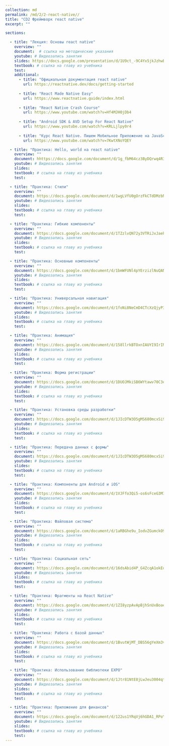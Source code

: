 ```yaml
---
collection: md
permalink: /md/2/2-react-native//
title: "CD2 Фреймворк react native"
excerpt: ""

sections:

  - title: "Лекция: Основы react native" 
    overview: ""
    document:  # ссылка на методические указания
    youtube: # Видеозапись занятия
    slides: https://docs.google.com/presentation/d/1U9ct_-9C4Yx5jkJzhwBNQ6_6OjaU5UR0wEu4Aqvjsuc/edit?usp=sharing
    textbook: # ссылка на главу из учебника
    test: 
    additional: 
      - title: "Официальная документация react native"
        url: https://reactnative.dev/docs/getting-started
        
      - title: "React Made Native Easy"
        url: https://www.reactnative.guide/index.html
        
      - title: "React Native Crash Course"
        url: https://www.youtube.com/watch?v=Hf4MJH0jDb4
        
      - title: "Android SDK & AVD Setup For React Native"
        url: https://www.youtube.com/watch?v=KRLLjlpy0r4
        
      - title: "Курс React Native. Пишем Мобильное Приложение на JavaScript"
        url: https://www.youtube.com/watch?v=7KwtXNoYQEY

  - title: "Практика: Hello, world на react native" 
    overview: ""
    document: hhttps://docs.google.com/document/d/1g_fbM64cz3ByDQrwq4R3J4x1wNJGXbKe/edit?usp=sharing&ouid=116003821381017651142&rtpof=true&sd=true
    youtube: # Видеозапись занятия
    slides: 
    textbook: # ссылка на главу из учебника
    test: 

  - title: "Практика: Стили" 
    overview: ""
    document: https://docs.google.com/document/d/1wgLVfU0gOrzFkCTdDMzbNIFKZlWoBSAv/edit?usp=sharing&ouid=116003821381017651142&rtpof=true&sd=true
    youtube: # Видеозапись занятия
    slides: 
    textbook: # ссылка на главу из учебника
    test: 

  - title: "Практика: Гибкие компоненты" 
    overview: ""
    document: https://docs.google.com/document/d/1TZzlvQN72y3VTRiJxJaehYqEzyw_8JiF/edit?usp=sharing&ouid=116003821381017651142&rtpof=true&sd=true
    youtube: # Видеозапись занятия
    slides: 
    textbook: # ссылка на главу из учебника
    test: 

  - title: "Практика: Основные компоненты" 
    overview: ""
    document: https://docs.google.com/document/d/1bmWFUNl4pYErzizlNuQAN5EA0Gg2lJLO/edit?usp=sharing&ouid=116003821381017651142&rtpof=true&sd=true
    youtube: # Видеозапись занятия
    slides: 
    textbook: # ссылка на главу из учебника
    test: 

  - title: "Практика: Универсальная навигация" 
    overview: ""
    document: https://docs.google.com/document/d/1foNi8NeCmD4CTcXzQjyP3h4Ze_9mDwu6/edit?usp=sharing&ouid=116003821381017651142&rtpof=true&sd=true
    youtube: # Видеозапись занятия
    slides: 
    textbook: # ссылка на главу из учебника
    test: 

  - title: "Практика: Анимация" 
    overview: ""
    document: https://docs.google.com/document/d/158llrkBTOxnIAUYI9IrIMXwZNGFGwQXH/edit?usp=sharing&ouid=116003821381017651142&rtpof=true&sd=true
    youtube: # Видеозапись занятия
    slides: 
    textbook: # ссылка на главу из учебника
    test: 

  - title: "Практика: Форма регистрации" 
    overview: ""
    document: https://docs.google.com/document/d/1DUOJMkiSB6WYtawv70C3eaZxvjTiuwMC/edit?usp=sharing&ouid=116003821381017651142&rtpof=true&sd=true
    youtube: # Видеозапись занятия
    slides: 
    textbook: # ссылка на главу из учебника
    test: 

  - title: "Практика: Установка среды разработки" 
    overview: ""
    document: https://docs.google.com/document/d/1JIcDTW3O5gMS680mcxSi9_vxSFE1A0WV/edit?usp=sharing&ouid=116003821381017651142&rtpof=true&sd=true
    youtube: # Видеозапись занятия
    slides: 
    textbook: # ссылка на главу из учебника
    test: 

  - title: "Практика: Передача данных с формы" 
    overview: ""
    document: https://docs.google.com/document/d/1JIcDTW3O5gMS680mcxSi9_vxSFE1A0WV/edit?usp=sharing&ouid=116003821381017651142&rtpof=true&sd=true
    youtube: # Видеозапись занятия
    slides: 
    textbook: # ссылка на главу из учебника
    test: 

  - title: "Практика: Компоненты для Android и iOS" 
    overview: ""
    document: https://docs.google.com/document/d/1VJFfo3Qi5-os6sFceG3MIGgH7WhpZyNM/edit?usp=sharing&ouid=116003821381017651142&rtpof=true&sd=true
    youtube: # Видеозапись занятия
    slides: 
    textbook: # ссылка на главу из учебника
    test: 

  - title: "Практика: Файловая система" 
    overview: ""
    document: https://docs.google.com/document/d/1aRBGhe9u_IodvZGumckO9YYSCceIojeO/edit?usp=sharing&ouid=116003821381017651142&rtpof=true&sd=true
    youtube: # Видеозапись занятия
    slides: 
    textbook: # ссылка на главу из учебника
    test: 

  - title: "Практика: Социальная сеть" 
    overview: ""
    document: https://docs.google.com/document/d/16dsAbid4P_G4ZcqA1okEqaRAlJgFNQaZ/edit?usp=sharing&ouid=116003821381017651142&rtpof=true&sd=true
    youtube: # Видеозапись занятия
    slides: 
    textbook: # ссылка на главу из учебника
    test: 

  - title: "Практика: Фрагменты на React Native" 
    overview: ""
    document: https://docs.google.com/document/d/1ZI8yzpAvApBjhSnUxBoaeYP8QTHOh9P-/edit?usp=sharing&ouid=116003821381017651142&rtpof=true&sd=true
    youtube: # Видеозапись занятия
    slides: 
    textbook: # ссылка на главу из учебника
    test: 

  - title: "Практика: Работа с базой данных" 
    overview: ""
    document: https://docs.google.com/document/d/1BvutWjMT_DBS56gYeXm3vtApjpBhGHt1/edit?usp=sharing&ouid=116003821381017651142&rtpof=true&sd=true
    youtube: # Видеозапись занятия
    slides: 
    textbook: # ссылка на главу из учебника
    test: 

  - title: "Практика: Использование библиотеки EXPO" 
    overview: ""
    document: https://docs.google.com/document/d/1Jtr81NtE8jLwJeu3004qtMRQ7SS_aVhs/edit?usp=sharing&ouid=116003821381017651142&rtpof=true&sd=true
    youtube: # Видеозапись занятия
    slides: 
    textbook: # ссылка на главу из учебника
    test: 

  - title: "Практика: Приложение для финансов" 
    overview: ""
    document: https://docs.google.com/document/d/122us1YRqVj6hGDA1_RPoYNhKdPzrvEFc/edit?usp=sharing&ouid=116003821381017651142&rtpof=true&sd=true
    youtube: # Видеозапись занятия
    slides: 
    textbook: # ссылка на главу из учебника
    test: 
---
```

